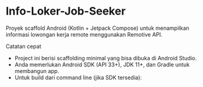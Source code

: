 # Info-Loker-Job-Seeker
Proyek scaffold Android (Kotlin + Jetpack Compose) untuk menampilkan informasi lowongan kerja remote menggunakan Remotive API.

Catatan cepat
- Project ini berisi scaffolding minimal yang bisa dibuka di Android Studio.
- Anda memerlukan Android SDK (API 33+), JDK 11+, dan Gradle untuk membangun app.
- Untuk build dari command line (jika SDK tersedia):

